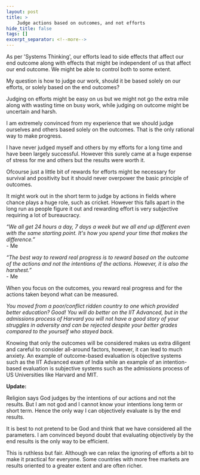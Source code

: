 ```yaml
---
layout: post
title: >
    Judge actions based on outcomes, and not efforts
hide_title: false
tags: []
excerpt_separator: <!--more-->
---
```

As per 'Systems Thinking', our efforts lead to side effects that affect our end outcome along with effects that might be independent of us that affect our end outcome.
We might be able to control both to some extent.

My question is how to judge our work, should it be based solely on our efforts, or solely based on the end outcomes?

Judging on efforts might be easy on us but we might not go the extra mile along with wasting time on busy work, while judging on outcome might be uncertain and harsh.

I am extremely convinced from my experience that we should judge ourselves and others based solely on the outcomes. That is the only rational way to make progress.

I have never judged myself and others by my efforts for a long time and have been largely successful. However this surely came at a huge expense of stress for me and others but the results were worth it.

Ofcourse just a little bit of rewards for efforts might be necessary for survival and positivity but it should never overpower the basic principle of outcomes.

It might work out in the short term to judge by actions in fields where chance plays a huge role, such as cricket. However this falls apart in the long run as people figure it out and rewarding effort is very subjective requiring a lot of bureaucracy.

*“We all get 24 hours a day, 7 days a week but we all end up different even with the same starting point. It's how you spend your time that makes the difference.”*<br>
\- Me

*“The best way to reward real progress is to reward based on the outcome of the actions and not the intentions of the actions. However, it is also the harshest.”*<br>
\- Me

When you focus on the outcomes, you reward real progress and for the actions taken beyond what can be measured.

_You moved from a poor/conflict ridden country to one which provided better education? Good! You will do better on the IIT Advanced, but in the admissions process of Harvard you will not have a good story of your struggles in adversity and can be rejected despite your better grades compared to the yourself who stayed back._

Knowing that only the outcomes will be considered makes us extra diligent and careful to consider all\-around factors, however, it can lead to much anxiety. An example of outcome\-based evaluation is objective systems such as the IIT Advanced exam of India while an example of an intention\-based evaluation is subjective systems such as the admissions process of US Universities like Harvard and MIT.


**Update:**

Religion says God judges by the intentions of our actions and not the results.
But I am not god and I cannot know your intentions long term or short term. Hence the only way I can objectively evaluate is by the end results.

It is best to not pretend to be God and think that we have considered all the parameters. I am convinced beyond doubt that evaluating objectively by the end results is the only way to be efficient.

This is ruthless but fair. Although we can relax the ignoring of efforts a bit to make it practical for everyone. Some countries with more free markets are results oriented to a greater extent and are often richer. 


